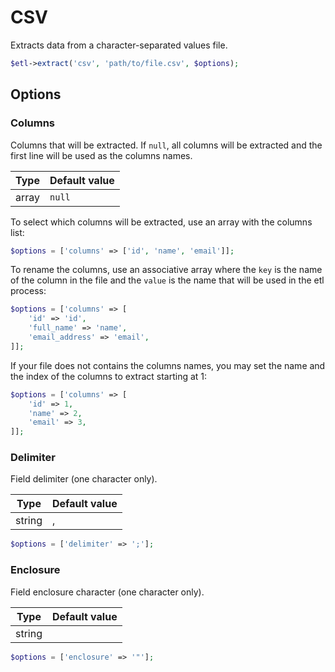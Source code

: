 # CSV

Extracts data from a character-separated values file.

```php
$etl->extract('csv', 'path/to/file.csv', $options);
```


## Options

### Columns
Columns that will be extracted. If `null`, all columns will be extracted and the first line will be used as the columns names.

| Type | Default value |
|----- | ------------- |
| array | `null` |

To select which columns will be extracted, use an array with the columns list:
```php
$options = ['columns' => ['id', 'name', 'email']];
```

To rename the columns, use an associative array where the `key` is the name of the column in the file and the `value` is the name that will be used in the etl process:
```php
$options = ['columns' => [
    'id' => 'id',
    'full_name' => 'name',
    'email_address' => 'email',
]];
```

If your file does not contains the columns names, you may set the name and the index of the columns to extract starting at 1:
```php
$options = ['columns' => [
    'id' => 1,
    'name' => 2,
    'email' => 3,
]];
```

### Delimiter
Field delimiter (one character only).

| Type | Default value |
|----- | ------------- |
| string | , |

```php
$options = ['delimiter' => ';'];
```

### Enclosure
Field enclosure character (one character only).

| Type | Default value |
|----- | ------------- |
| string | |

```php
$options = ['enclosure' => '"'];
```
